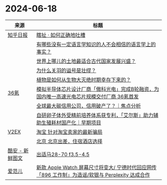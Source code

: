 ﻿# 2024-06-18

|来源|标题|
|---|---|
|[知乎日报](https://feedx.net/rss/zhihudaily.xml)|[瞎扯 · 如何正确地吐槽](https://daily.zhihu.com/story/9773268)|
||[有哪些没有一定语言学知识的人不会相信的语言学上的事实？](https://daily.zhihu.com/story/9773258)|
||[世界上哪儿的土地最适合古代国家发展兴盛？](https://daily.zhihu.com/story/9773260)|
||[为什么关羽的谥号是壮缪？](https://daily.zhihu.com/story/9773266)|
||[植物是如何从生物大灭绝时期幸存下来的？](https://daily.zhihu.com/story/9773253)|
|[36氪](https://36kr.com/feed)|[模拟半导体芯片设计厂商「傲科光电」完成B轮融资，为国内唯一高速光电芯片规模交付厂商 36氪首发](https://36kr.com/p/2824605436938497?f=rss)|
||[全球最大碳信用公司，信用破产了？｜焦点分析](https://36kr.com/p/2815047930333701?f=rss)|
||[自研卵子体外受精前培养体系获专利，「艾尔斯」助力辅助生殖耗材国产化｜早期项目](https://36kr.com/p/2823659540646405?f=rss)|
|[V2EX](https://v2ex.com/index.xml)|[ 淘宝 针对淘宝卖家的最新骗局](https://www.v2ex.com/t/1050404#reply35)|
||[ 北京 北京出差，住宿酒店选择](https://www.v2ex.com/t/1050403#reply13)|
|[酷安 - 新鲜图文](https://rsshub.app/coolapk/tuwen-xinxian)|[出适马28-70 f3.5-4.5](https://www.coolapk.com/feed/56848312?shareKey=M2M1MDQwNDE5YzMzNjY3MGQwZTA~)|
|[爱范儿](https://www.ifanr.com/feed)|[新款 Apple Watch 屏幕尺寸将变大/ 宁德时代回应网传「896 工作制」为造谣/软银与 Perplexity 达成合作](https://www.ifanr.com/1589354?utm_source=rss&utm_medium=rss&utm_campaign=)|

